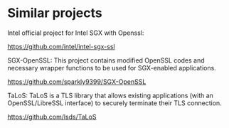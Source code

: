 # Similar projects

Intel official project for Intel SGX with Openssl:

https://github.com/intel/intel-sgx-ssl

SGX-OpenSSL:
This project contains modified OpenSSL codes and necessary wrapper functions to be used for SGX-enabled applications.

https://github.com/sparkly9399/SGX-OpenSSL

TaLoS:
TaLoS is a TLS library that allows existing applications (with an OpenSSL/LibreSSL interface) to securely terminate their TLS connection.

https://github.com/lsds/TaLoS
